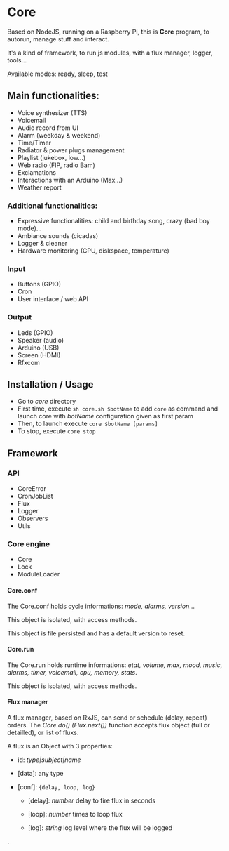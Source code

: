 # Core

Based on NodeJS, running on a Raspberry Pi, this is **Core** program, to autorun, manage stuff and interact.

It's a kind of framework, to run js modules, with a flux manager, logger, tools...

Available modes: ready, sleep, test

## Main functionalities:

- Voice synthesizer (TTS)
- Voicemail
- Audio record from UI
- Alarm (weekday & weekend)
- Time/Timer
- Radiator & power plugs management
- Playlist (jukebox, low...)
- Web radio (FIP, radio Bam)
- Exclamations
- Interactions with an Arduino (Max...)
- Weather report

### Additional functionalities:

- Expressive functionalities: child and birthday song, crazy (bad boy mode)...
- Ambiance sounds (cicadas)
- Logger & cleaner
- Hardware monitoring (CPU, diskspace, temperature)

### Input

- Buttons (GPIO)
- Cron
- User interface / web API

### Output

- Leds (GPIO)
- Speaker (audio)
- Arduino (USB)
- Screen (HDMI)
- Rfxcom

## Installation / Usage

- Go to _core_ directory
- First time, execute `sh core.sh $botName` to add `core` as command and launch core with _botName_ configuration given as first param
- Then, to launch execute `core $botName [params]`
- To stop, execute `core stop`

## Framework

### API

- CoreError
- CronJobList
- Flux
- Logger
- Observers
- Utils

### Core engine

- Core
- Lock
- ModuleLoader

#### Core.conf

The Core.conf holds cycle informations: _mode, alarms, version_...

This object is isolated, with access methods.

This object is file persisted and has a default version to reset.

#### Core.run

The Core.run holds runtime informations: _etat, volume, max, mood, music, alarms, timer, voicemail, cpu, memory, stats_.

This object is isolated, with access methods.

#### Flux manager

A flux manager, based on RxJS, can send or schedule (delay, repeat) orders.
The _Core.do() (Flux.next())_ function accepts flux object (full or detailled), or list of fluxs.

A flux is an Object with 3 properties:

- id: _type|subject|name_

- [data]: any type

- [conf]: `{delay, loop, log}`

  - [delay]: _number_ delay to fire flux in seconds

  - [loop]: _number_ times to loop flux

  - [log]: _string_ log level where the flux will be logged

.

